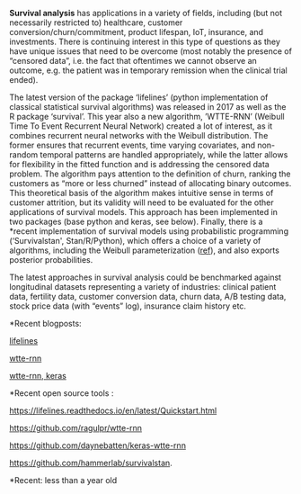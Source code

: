 **Survival analysis** has applications in a variety of fields, including (but not necessarily restricted to) healthcare, customer conversion/churn/commitment, product lifespan, IoT, insurance, and investments. There is continuing interest in this type of questions as they have unique issues that need to be overcome (most notably the presence of “censored data”, i.e. the fact that oftentimes we cannot observe an outcome, e.g. the patient was in temporary remission when the clinical trial ended). 

The latest version of the package ‘lifelines’ (python implementation of classical statistical survival algorithms) was released in 2017 as well as the R package ‘survival’. This year also a new algorithm, ’WTTE-RNN’ (Weibull Time To Event Recurrent Neural Network) created a lot of interest, as it combines recurrent neural networks with the Weibull distribution. The former ensures that recurrent events, time varying covariates, and non-random temporal patterns are handled appropriately, while the latter allows for flexibility in the fitted function and is addressing the censored data problem. The algorithm pays attention to the definition of churn, ranking the customers as “more or less churned” instead of allocating binary outcomes. This theoretical basis of the algorithm makes intuitive sense in terms of customer attrition, but its validity will need to be evaluated for the other applications of survival models.  This approach has been implemented in two packages (base python and keras, see below). Finally, there is a *recent implementation of survival models using probabilistic programming (‘Survivalstan', Stan/R/Python), which offers a choice of a variety of algorithms, including the Weibull parameterization ([ref](http://journals.sagepub.com/doi/abs/10.1177/0962280214548748)), and also exports posterior probabilities.

The latest approaches in survival analysis could be benchmarked against longitudinal datasets representing a variety of industries: clinical patient data, fertility data, customer conversion data, churn data, A/B testing data, stock price data (with “events” log), insurance claim history etc. 

*Recent blogposts:

[lifelines](http://savvastjortjoglou.com/nfl-survival-analysis-kaplan-meier.html)

[wtte-rnn](https://ragulpr.github.io/2016/12/22/WTTE-RNN-Hackless-churn-modeling) 

[wtte-rnn, keras](http://daynebatten.com/2017/02/recurrent-neural-networks-churn)

*Recent open source tools :

https://lifelines.readthedocs.io/en/latest/Quickstart.html

https://github.com/ragulpr/wtte-rnn

https://github.com/daynebatten/keras-wtte-rnn

https://github.com/hammerlab/survivalstan.

*Recent: less than a year old
